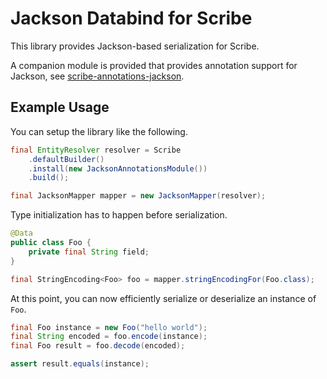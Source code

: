 # Jackson Databind for Scribe

This library provides Jackson-based serialization for Scribe.

A companion module is provided that provides annotation support for
Jackson, see [scribe-annotations-jackson](/annotations-jackson).

## Example Usage

You can setup the library like the following.

```java
final EntityResolver resolver = Scribe
    .defaultBuilder()
    .install(new JacksonAnnotationsModule())
    .build();

final JacksonMapper mapper = new JacksonMapper(resolver);
```

Type initialization has to happen before serialization.

```java
@Data
public class Foo {
    private final String field;
}

final StringEncoding<Foo> foo = mapper.stringEncodingFor(Foo.class);
```

At this point, you can now efficiently serialize or deserialize an
instance of `Foo`.
 
```java
final Foo instance = new Foo("hello world");
final String encoded = foo.encode(instance);
final Foo result = foo.decode(encoded);

assert result.equals(instance);
```


